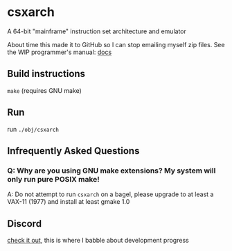 # csxarch
A 64-bit "mainframe" instruction set architecture and emulator

About time this made it to GitHub so I can stop emailing myself zip files.
See the WIP programmer's manual: [docs](https://docs.google.com/document/d/1FRtgmhZcXYOHcmnsmvSpPKFKg-cI92IbCzpo0QVvzX0/edit)

## Build instructions
`make` (requires GNU make)

## Run
run `./obj/csxarch`

## Infrequently Asked Questions
### Q: Why are you using GNU make extensions? My system will only run pure POSIX make!
A: Do not attempt to run `csxarch` on a bagel, please upgrade to at least a VAX-11 (1977) and install at least gmake 1.0

## Discord
[check it out](https://discord.gg/UjWEcBYtpf), this is where I babble about development progress
